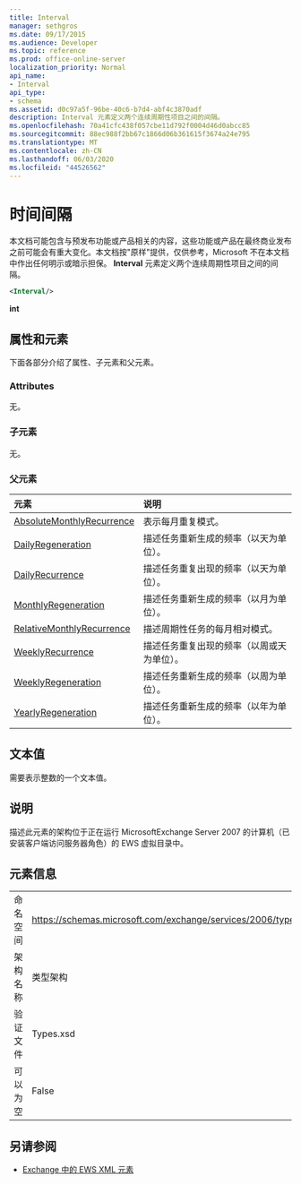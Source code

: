 ```yaml
---
title: Interval
manager: sethgros
ms.date: 09/17/2015
ms.audience: Developer
ms.topic: reference
ms.prod: office-online-server
localization_priority: Normal
api_name:
- Interval
api_type:
- schema
ms.assetid: d0c97a5f-96be-40c6-b7d4-abf4c3870adf
description: Interval 元素定义两个连续周期性项目之间的间隔。
ms.openlocfilehash: 70a41cfc438f057cbe11d792f0004d46d0abcc85
ms.sourcegitcommit: 88ec988f2bb67c1866d06b361615f3674a24e795
ms.translationtype: MT
ms.contentlocale: zh-CN
ms.lasthandoff: 06/03/2020
ms.locfileid: "44526562"
---
```

# <a name="interval"></a>时间间隔

本文档可能包含与预发布功能或产品相关的内容，这些功能或产品在最终商业发布之前可能会有重大变化。本文档按"原样"提供，仅供参考，Microsoft 不在本文档中作出任何明示或暗示担保。 **Interval** 元素定义两个连续周期性项目之间的间隔。 
  
```xml
<Interval/>
```

 **int**
## <a name="attributes-and-elements"></a>属性和元素

下面各部分介绍了属性、子元素和父元素。
  
### <a name="attributes"></a>Attributes

无。
  
### <a name="child-elements"></a>子元素

无。
  
### <a name="parent-elements"></a>父元素

|**元素**|**说明**|
|:-----|:-----|
|[AbsoluteMonthlyRecurrence](absolutemonthlyrecurrence.md) <br/> |表示每月重复模式。  <br/> |
|[DailyRegeneration](dailyregeneration.md) <br/> |描述任务重新生成的频率（以天为单位）。  <br/> |
|[DailyRecurrence](dailyrecurrence.md) <br/> |描述任务重复出现的频率（以天为单位）。  <br/> |
|[MonthlyRegeneration](monthlyregeneration.md) <br/> |描述任务重新生成的频率（以月为单位）。  <br/> |
|[RelativeMonthlyRecurrence](relativemonthlyrecurrence.md) <br/> |描述周期性任务的每月相对模式。  <br/> |
|[WeeklyRecurrence](weeklyrecurrence.md) <br/> |描述任务重复出现的频率（以周或天为单位）。  <br/> |
|[WeeklyRegeneration](weeklyregeneration.md) <br/> |描述任务重新生成的频率（以周为单位）。  <br/> |
|[YearlyRegeneration](yearlyregeneration.md) <br/> |描述任务重新生成的频率（以年为单位）。  <br/> |
   
## <a name="text-value"></a>文本值

需要表示整数的一个文本值。
  
## <a name="remarks"></a>说明

描述此元素的架构位于正在运行 MicrosoftExchange Server 2007 的计算机（已安装客户端访问服务器角色）的 EWS 虚拟目录中。
  
## <a name="element-information"></a>元素信息

|||
|:-----|:-----|
|命名空间  <br/> |https://schemas.microsoft.com/exchange/services/2006/types  <br/> |
|架构名称  <br/> |类型架构  <br/> |
|验证文件  <br/> |Types.xsd  <br/> |
|可以为空  <br/> |False  <br/> |
   
## <a name="see-also"></a>另请参阅



- [Exchange 中的 EWS XML 元素](ews-xml-elements-in-exchange.md)

